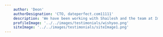 ```yaml
---
    author: 'Deon'
    authorDesignation: 'CTO, dateperfect.com11111'
    description: 'We have been working with Shailesh and the team at Improwised for almost 3 years. They are very knowledgeable, reliable and always ready to help. They are great to work with and are an essential part of our technical team.'
    profileImage: '../../images/testimonials/wishyoo.png'
    siteImage: '../../images/testimonials/siteImage1.png'
---
```


